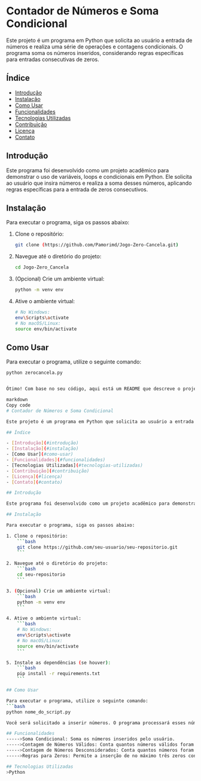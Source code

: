 # Contador de Números e Soma Condicional

Este projeto é um programa em Python que solicita ao usuário a entrada de números e realiza uma série de operações e contagens condicionais. O programa soma os números inseridos, considerando regras específicas para entradas consecutivas de zeros.

## Índice

- [Introdução](#introdução)
- [Instalação](#instalação)
- [Como Usar](#como-usar)
- [Funcionalidades](#funcionalidades)
- [Tecnologias Utilizadas](#tecnologias-utilizadas)
- [Contribuição](#contribuição)
- [Licença](#licença)
- [Contato](#contato)

## Introdução

Este programa foi desenvolvido como um projeto acadêmico para demonstrar o uso de variáveis, loops e condicionais em Python. Ele solicita ao usuário que insira números e realiza a soma desses números, aplicando regras específicas para a entrada de zeros consecutivos.

## Instalação

Para executar o programa, siga os passos abaixo:

1. Clone o repositório:
    ```bash
    git clone (https://github.com/Pamorimd/Jogo-Zero-Cancela.git)
    ```

2. Navegue até o diretório do projeto:
    ```bash
    cd Jogo-Zero_Cancela
    ```

3. (Opcional) Crie um ambiente virtual:
    ```bash
    python -m venv env
    ```

4. Ative o ambiente virtual:
    ```bash
    # No Windows:
    env\Scripts\activate
    # No macOS/Linux:
    source env/bin/activate
    ```

## Como Usar

Para executar o programa, utilize o seguinte comando:
```bash
python zerocancela.py


Ótimo! Com base no seu código, aqui está um README que descreve o projeto, suas funcionalidades e como executá-lo:

markdown
Copy code
# Contador de Números e Soma Condicional

Este projeto é um programa em Python que solicita ao usuário a entrada de números e realiza uma série de operações e contagens condicionais. O programa soma os números inseridos, considerando regras específicas para entradas consecutivas de zeros.

## Índice

- [Introdução](#introdução)
- [Instalação](#instalação)
- [Como Usar](#como-usar)
- [Funcionalidades](#funcionalidades)
- [Tecnologias Utilizadas](#tecnologias-utilizadas)
- [Contribuição](#contribuição)
- [Licença](#licença)
- [Contato](#contato)

## Introdução

Este programa foi desenvolvido como um projeto acadêmico para demonstrar o uso de variáveis, loops e condicionais em Python. Ele solicita ao usuário que insira números e realiza a soma desses números, aplicando regras específicas para a entrada de zeros consecutivos.

## Instalação

Para executar o programa, siga os passos abaixo:

1. Clone o repositório:
    ```bash
    git clone https://github.com/seu-usuario/seu-repositorio.git
    ```

2. Navegue até o diretório do projeto:
    ```bash
    cd seu-repositorio
    ```

3. (Opcional) Crie um ambiente virtual:
    ```bash
    python -m venv env
    ```

4. Ative o ambiente virtual:
    ```bash
    # No Windows:
    env\Scripts\activate
    # No macOS/Linux:
    source env/bin/activate
    ```

5. Instale as dependências (se houver):
    ```bash
    pip install -r requirements.txt
    ```

## Como Usar

Para executar o programa, utilize o seguinte comando:
```bash
python nome_do_script.py

Você será solicitado a inserir números. O programa processará esses números conforme as regras estabelecidas e exibirá os resultados finais, incluindo a soma dos números considerados, a contagem de números válidos e a contagem de números desconsiderados.

## Funcionalidades
----->Soma Condicional: Soma os números inseridos pelo usuário.
----->Contagem de Números Válidos: Conta quantos números válidos foram inseridos.
----->Contagem de Números Desconsiderados: Conta quantos números foram desconsiderados com base nas regras.
----->Regras para Zeros: Permite a inserção de no máximo três zeros consecutivos. Mais de três zeros consecutivos são desconsiderados na soma.

## Tecnologias Utilizadas
>Python


